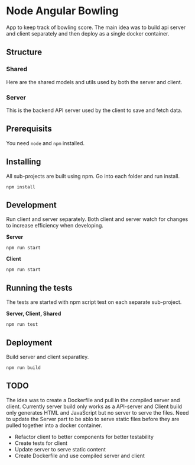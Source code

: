 # Node Angular Bowling
App to keep track of bowling score. The main idea was to build api server and client separately and then deploy as a single docker container.

## Structure

### Shared
Here are the shared models and utils used by both the server and client.

### Server
This is the backend API server used by the client to save and fetch data.

## Prerequisits
You need `node` and `npm` installed.

## Installing
All sub-projects are built using npm. Go into each folder and run install.

```
npm install
```

## Development

Run client and server separately. Both client and server watch for changes to increase efficiency when developing.

**Server**
```
npm run start
```

**Client**
```
npm run start
```

## Running the tests
The tests are started with npm script test on each separate sub-project.

**Server, Client, Shared**
```
npm run test
```

## Deployment

Build server and client separatley.
```
npm run build
```

## TODO
The idea was to create a Dockerfile and pull in the compiled server and client. Currently server build only works as a API-server and Client build only generates HTML and JavaScript but no server to serve the files. Need to update the Server part to be ablo to serve static files before they are pulled together into a docker container.

* Refactor client to better components for better testability
* Create tests for client
* Update server to serve static content
* Create Dockerfile and use compiled server and client